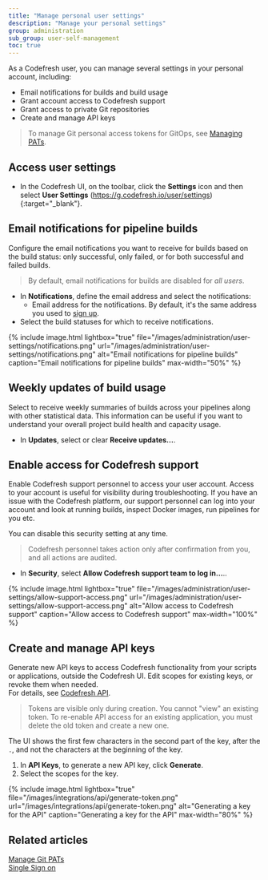 ```yaml
---
title: "Manage personal user settings"
description: "Manage your personal settings"
group: administration
sub_group: user-self-management
toc: true
---
```


As a Codefresh user, you can manage several settings in your personal account, including:

* Email notifications for builds and build usage
* Grant account access to Codefresh support
* Grant access to private Git repositories
* Create and manage API keys

> To manage Git personal access tokens for GitOps, see [Managing PATs]({{site.baseurl}}/docs/administration/user-self-management/manage-pats).

## Access user settings
* In the Codefresh UI, on the toolbar, click the **Settings** icon and then select **User Settings** (https://g.codefresh.io/user/settings){:target="\_blank"}.

## Email notifications for pipeline builds 

Configure the email notifications you want to receive for builds based on the build status: only successful, only failed, or for both successful and failed builds.  

> By default, email notifications for builds are disabled for _all users_.

* In **Notifications**, define the email address and select the notifications:    
  * Email address for the notifications. By default, it's the same address you used to [sign up]({{site.baseurl}}/docs/administration/account-user-management/create-a-codefresh-account/).
* Select the build statuses for which to receive notifications.



{% include image.html
lightbox="true"
file="/images/administration/user-settings/notifications.png"
url="/images/administration/user-settings/notifications.png"
alt="Email notifications for pipeline builds"
caption="Email notifications for pipeline builds"
max-width="50%"
%}



## Weekly updates of build usage

Select to receive weekly summaries of builds across your pipelines along with other statistical data. This information can be useful if you want to understand your overall project build health and capacity usage.

* In **Updates**, select or clear **Receive updates...**.


## Enable access for Codefresh support

Enable Codefresh support personnel to access your user account. Access to your account is useful for visibility during troubleshooting. If you have an issue with the Codefresh platform, our support personnel can log into your account and look at running builds, inspect Docker images, run pipelines for you etc.

You can disable this security setting at any time.

>Codefresh personnel takes action only after confirmation from you, and all actions are audited.

* In **Security**, select **Allow Codefresh support team to log in…**..


{% include image.html
lightbox="true"
file="/images/administration/user-settings/allow-support-access.png"
url="/images/administration/user-settings/allow-support-access.png"
alt="Allow access to Codefresh support"
caption="Allow access to Codefresh support"
max-width="100%"
%}


<!--- Enable after confirmation
## Git Provider Private Access

When you connect your [Git provider]({{site.baseurl}}/docs/integrations/git-providers/) during sign-up, you may choose to let Codefresh access only your public Git repositories.

To allow Codefresh to also add [Git triggers]({{site.baseurl}}/docs/configure-ci-cd-pipeline/triggers/git-triggers/) on private repositories you need to explicitly enable it in this section. 

Note that options available highly depend on what Git provider you are using with Codefresh. -->

## Create and manage API keys

Generate new API keys to access Codefresh functionality from your scripts or applications, outside the Codefresh UI. Edit scopes for existing keys, or revoke them when needed.  
For details, see [Codefresh API]({{site.baseurl}}/docs/integrations/codefresh-api/#authentication-instructions).

>Tokens are visible only during creation. You cannot "view" an existing token. To re-enable API access for an existing application, you must delete the old token and create a new one.  

  The UI shows the first few characters in the second part of the key, after the `.`, and not the characters at the beginning of the key.




1. In **API Keys**, to generate a new API key, click **Generate**.
1. Select the scopes for the key.


{% include image.html
lightbox="true"
file="/images/integrations/api/generate-token.png"
url="/images/integrations/api/generate-token.png"
alt="Generating a key for the API"
caption="Generating a key for the API"
max-width="80%"
%}



## Related articles

<!--why do we need this? this is for admins; also SSO[Add users]({{site.baseurl}}/docs/administration/invite-your-team-member/)  -->
[Manage Git PATs]({{site.baseurl}}/docs/administration/manage-pats)  
[Single Sign on]({{site.baseurl}}/docs/administration/single-sign-on/)  


